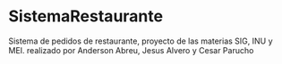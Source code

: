 # SistemaRestaurante
Sistema de pedidos de restaurante, proyecto de las materias SIG, INU y MEI. realizado por Anderson Abreu, Jesus Alvero y Cesar Parucho
